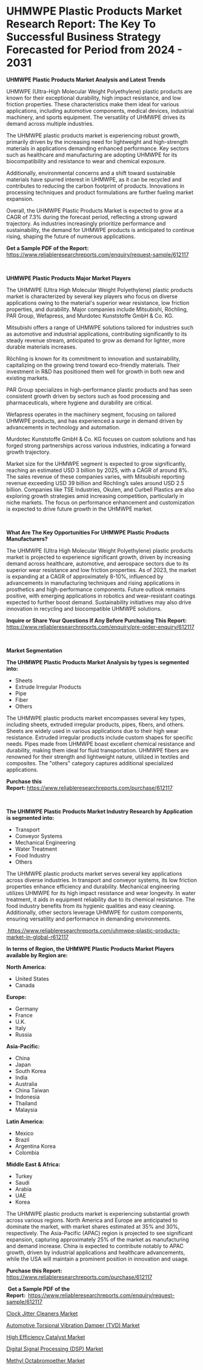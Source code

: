 <p><h1>UHMWPE Plastic Products Market Research Report: The Key To Successful Business Strategy Forecasted for Period from 2024 - 2031</h1></p><p><strong>UHMWPE Plastic Products Market Analysis and Latest Trends</strong></p>
<p><p>UHMWPE (Ultra-High Molecular Weight Polyethylene) plastic products are known for their exceptional durability, high impact resistance, and low friction properties. These characteristics make them ideal for various applications, including automotive components, medical devices, industrial machinery, and sports equipment. The versatility of UHMWPE drives its demand across multiple industries.</p><p>The UHMWPE plastic products market is experiencing robust growth, primarily driven by the increasing need for lightweight and high-strength materials in applications demanding enhanced performance. Key sectors such as healthcare and manufacturing are adopting UHMWPE for its biocompatibility and resistance to wear and chemical exposure. </p><p>Additionally, environmental concerns and a shift toward sustainable materials have spurred interest in UHMWPE, as it can be recycled and contributes to reducing the carbon footprint of products. Innovations in processing techniques and product formulations are further fueling market expansion. </p><p>Overall, the UHMWPE Plastic Products Market is expected to grow at a CAGR of 7.3% during the forecast period, reflecting a strong upward trajectory. As industries increasingly prioritize performance and sustainability, the demand for UHMWPE products is anticipated to continue rising, shaping the future of numerous applications.</p></p>
<p><strong>Get a Sample PDF of the Report:&nbsp;</strong> <a href="https://www.reliableresearchreports.com/enquiry/request-sample/612117?utm_campaign=24&utm_medium=2&utm_source=Github&utm_content=ia&utm_term=12102024&utm_id=uhmwpe-plastic-products">https://www.reliableresearchreports.com/enquiry/request-sample/612117</a></p>
<p>&nbsp;</p>
<p><strong>UHMWPE Plastic Products Major Market Players</strong></p>
<p><p>The UHMWPE (Ultra High Molecular Weight Polyethylene) plastic products market is characterized by several key players who focus on diverse applications owing to the material's superior wear resistance, low friction properties, and durability. Major companies include Mitsubishi, Röchling, PAR Group, Wefapress, and Murdotec Kunststoffe GmbH & Co. KG.</p><p>Mitsubishi offers a range of UHMWPE solutions tailored for industries such as automotive and industrial applications, contributing significantly to its steady revenue stream, anticipated to grow as demand for lighter, more durable materials increases.</p><p>Röchling is known for its commitment to innovation and sustainability, capitalizing on the growing trend toward eco-friendly materials. Their investment in R&D has positioned them well for growth in both new and existing markets. </p><p>PAR Group specializes in high-performance plastic products and has seen consistent growth driven by sectors such as food processing and pharmaceuticals, where hygiene and durability are critical. </p><p>Wefapress operates in the machinery segment, focusing on tailored UHMWPE products, and has experienced a surge in demand driven by advancements in technology and automation.</p><p>Murdotec Kunststoffe GmbH & Co. KG focuses on custom solutions and has forged strong partnerships across various industries, indicating a forward growth trajectory.</p><p>Market size for the UHMWPE segment is expected to grow significantly, reaching an estimated USD 3 billion by 2025, with a CAGR of around 8%. The sales revenue of these companies varies, with Mitsubishi reporting revenue exceeding USD 39 billion and Röchling’s sales around USD 2.5 billion. Companies like TSE Industries, Okulen, and Curbell Plastics are also exploring growth strategies amid increasing competition, particularly in niche markets. The focus on performance enhancement and customization is expected to drive future growth in the UHMWPE market.</p></p>
<p>&nbsp;</p>
<p><strong>What Are The Key Opportunities For UHMWPE Plastic Products Manufacturers?</strong></p>
<p><p>The UHMWPE (Ultra High Molecular Weight Polyethylene) plastic products market is projected to experience significant growth, driven by increasing demand across healthcare, automotive, and aerospace sectors due to its superior wear resistance and low friction properties. As of 2023, the market is expanding at a CAGR of approximately 8-10%, influenced by advancements in manufacturing techniques and rising applications in prosthetics and high-performance components. Future outlook remains positive, with emerging applications in robotics and wear-resistant coatings expected to further boost demand. Sustainability initiatives may also drive innovation in recycling and biocompatible UHMWPE solutions.</p></p>
<p><strong>Inquire or Share Your Questions If Any Before Purchasing This Report:</strong> <a href="https://www.reliableresearchreports.com/enquiry/pre-order-enquiry/612117?utm_campaign=24&utm_medium=2&utm_source=Github&utm_content=ia&utm_term=12102024&utm_id=uhmwpe-plastic-products">https://www.reliableresearchreports.com/enquiry/pre-order-enquiry/612117</a></p>
<p>&nbsp;</p>
<p><strong>Market Segmentation</strong></p>
<p><strong>The UHMWPE Plastic Products Market Analysis by types is segmented into:</strong></p>
<p><ul><li>Sheets</li><li>Extrude Irregular Products</li><li>Pipe</li><li>Fiber</li><li>Others</li></ul></p>
<p><p>The UHMWPE plastic products market encompasses several key types, including sheets, extruded irregular products, pipes, fibers, and others. Sheets are widely used in various applications due to their high wear resistance. Extruded irregular products include custom shapes for specific needs. Pipes made from UHMWPE boast excellent chemical resistance and durability, making them ideal for fluid transportation. UHMWPE fibers are renowned for their strength and lightweight nature, utilized in textiles and composites. The "others" category captures additional specialized applications.</p></p>
<p><strong>Purchase this Report:&nbsp;</strong><a href="https://www.reliableresearchreports.com/purchase/612117?utm_campaign=24&utm_medium=2&utm_source=Github&utm_content=ia&utm_term=12102024&utm_id=uhmwpe-plastic-products">https://www.reliableresearchreports.com/purchase/612117</a></p>
<p>&nbsp;</p>
<p><strong>The UHMWPE Plastic Products Market Industry Research by Application is segmented into:</strong></p>
<p><ul><li>Transport</li><li>Conveyor Systems</li><li>Mechanical Engineering</li><li>Water Treatment</li><li>Food Industry</li><li>Others</li></ul></p>
<p><p>The UHMWPE plastic products market serves several key applications across diverse industries. In transport and conveyor systems, its low friction properties enhance efficiency and durability. Mechanical engineering utilizes UHMWPE for its high impact resistance and wear longevity. In water treatment, it aids in equipment reliability due to its chemical resistance. The food industry benefits from its hygienic qualities and easy cleaning. Additionally, other sectors leverage UHMWPE for custom components, ensuring versatility and performance in demanding environments.</p></p>
<p><a href="https://www.reliableresearchreports.com/uhmwpe-plastic-products-market-in-global-r612117?utm_campaign=24&utm_medium=2&utm_source=Github&utm_content=ia&utm_term=12102024&utm_id=uhmwpe-plastic-products">&nbsp;https://www.reliableresearchreports.com/uhmwpe-plastic-products-market-in-global-r612117</a></p>
<p><strong>In terms of Region, the UHMWPE Plastic Products Market Players available by Region are:</strong></p>
<p>
    <p> <strong> North America: </strong>
        <ul>
            <li>United States</li>
            <li>Canada</li>
        </ul>
        </p> 
    <p> <strong> Europe: </strong>
        <ul>
            <li>Germany</li>
            <li>France</li>
            <li>U.K.</li>
            <li>Italy</li>
            <li>Russia</li>
        </ul>
        </p> 
    <p> <strong> Asia-Pacific: </strong>
        <ul>
            <li>China</li>
            <li>Japan</li>
            <li>South Korea</li>
            <li>India</li>
            <li>Australia</li>
            <li>China Taiwan</li>
            <li>Indonesia</li>
            <li>Thailand</li>
            <li>Malaysia</li>
        </ul>
        </p> 
    <p> <strong> Latin America: </strong>
        <ul>
            <li>Mexico</li>
            <li>Brazil</li>
            <li>Argentina Korea</li>
            <li>Colombia</li>
        </ul>
        </p> 
    <p> <strong> Middle East & Africa: </strong>
        <ul>
            <li>Turkey</li>
            <li>Saudi</li>
            <li>Arabia</li>
            <li>UAE</li>
            <li>Korea</li>
        </ul>
    </p>
    </p>
<p><p>The UHMWPE plastic products market is experiencing substantial growth across various regions. North America and Europe are anticipated to dominate the market, with market shares estimated at 35% and 30%, respectively. The Asia-Pacific (APAC) region is projected to see significant expansion, capturing approximately 25% of the market as manufacturing and demand increase. China is expected to contribute notably to APAC growth, driven by industrial applications and healthcare advancements, while the USA will maintain a prominent position in innovation and usage.</p></p>
<p><strong>Purchase this Report: </strong><a href="https://www.reliableresearchreports.com/purchase/612117?utm_campaign=24&utm_medium=2&utm_source=Github&utm_content=ia&utm_term=12102024&utm_id=uhmwpe-plastic-products">https://www.reliableresearchreports.com/purchase/612117</a></p>
<p>&nbsp;<strong>Get a Sample PDF of the Report:&nbsp;&nbsp;</strong><a href="https://www.reliableresearchreports.com/enquiry/request-sample/612117?utm_campaign=24&utm_medium=2&utm_source=Github&utm_content=ia&utm_term=12102024&utm_id=uhmwpe-plastic-products">https://www.reliableresearchreports.com/enquiry/request-sample/612117</a></p>
<p><strong></strong></p>
<p><p><a href="https://www.linkedin.com/pulse/clock-jitter-cleaners-market-opportunities-emerging-umlmc?utm_campaign=24&utm_medium=2&utm_source=Github&utm_content=ia&utm_term=12102024&utm_id=uhmwpe-plastic-products">Clock Jitter Cleaners Market</a></p><p><a href="https://github.com/JakirUddin511/Market-Research-Report-List-1/blob/main/automotive-torsional-vibration-damper-tvd-market.md?utm_campaign=24&utm_medium=2&utm_source=Github&utm_content=ia&utm_term=12102024&utm_id=uhmwpe-plastic-products">Automotive Torsional Vibration Damper (TVD) Market</a></p><p><a href="https://www.linkedin.com/pulse/global-high-efficiency-catalyst-market-analysis-key-aq5fc?utm_campaign=24&utm_medium=2&utm_source=Github&utm_content=ia&utm_term=12102024&utm_id=uhmwpe-plastic-products">High Efficiency Catalyst Market</a></p><p><a href="https://www.linkedin.com/pulse/strategic-roadmap-success-global-digital-signal-processing-4ctge?utm_campaign=24&utm_medium=2&utm_source=Github&utm_content=ia&utm_term=12102024&utm_id=uhmwpe-plastic-products">Digital Signal Processing (DSP) Market</a></p><p><a href="https://github.com/AbbasMahmud554/Market-Research-Report-List-1/blob/main/methyl-octabromoether-market.md?utm_campaign=24&utm_medium=2&utm_source=Github&utm_content=ia&utm_term=12102024&utm_id=uhmwpe-plastic-products">Methyl Octabromoether Market</a></p></p>